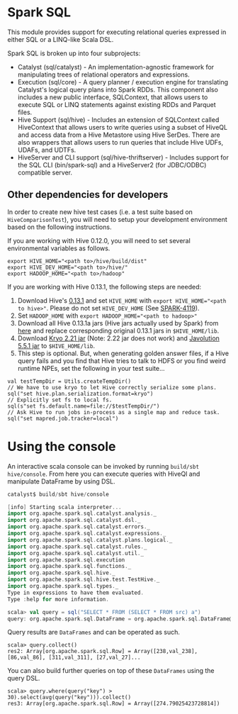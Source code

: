 Spark SQL
=========

This module provides support for executing relational queries expressed in either SQL or a LINQ-like Scala DSL.

Spark SQL is broken up into four subprojects:
 - Catalyst (sql/catalyst) - An implementation-agnostic framework for manipulating trees of relational operators and expressions.
 - Execution (sql/core) - A query planner / execution engine for translating Catalyst's logical query plans into Spark RDDs.  This component also includes a new public interface, SQLContext, that allows users to execute SQL or LINQ statements against existing RDDs and Parquet files.
 - Hive Support (sql/hive) - Includes an extension of SQLContext called HiveContext that allows users to write queries using a subset of HiveQL and access data from a Hive Metastore using Hive SerDes.  There are also wrappers that allows users to run queries that include Hive UDFs, UDAFs, and UDTFs.
 - HiveServer and CLI support (sql/hive-thriftserver) - Includes support for the SQL CLI (bin/spark-sql) and a HiveServer2 (for JDBC/ODBC) compatible server.


Other dependencies for developers
---------------------------------
In order to create new hive test cases (i.e. a test suite based on `HiveComparisonTest`),
you will need to setup your development environment based on the following instructions.

If you are working with Hive 0.12.0, you will need to set several environmental variables as follows.

```
export HIVE_HOME="<path to>/hive/build/dist"
export HIVE_DEV_HOME="<path to>/hive/"
export HADOOP_HOME="<path to>/hadoop"
```

If you are working with Hive 0.13.1, the following steps are needed:

1. Download Hive's [0.13.1](https://archive.apache.org/dist/hive/hive-0.13.1) and set `HIVE_HOME` with `export HIVE_HOME="<path to hive>"`. Please do not set `HIVE_DEV_HOME` (See [SPARK-4119](https://issues.apache.org/jira/browse/SPARK-4119)).
2. Set `HADOOP_HOME` with `export HADOOP_HOME="<path to hadoop>"`
3. Download all Hive 0.13.1a jars (Hive jars actually used by Spark) from [here](http://mvnrepository.com/artifact/org.spark-project.hive) and replace corresponding original 0.13.1 jars in `$HIVE_HOME/lib`.
4. Download [Kryo 2.21 jar](http://mvnrepository.com/artifact/com.esotericsoftware.kryo/kryo/2.21) (Note: 2.22 jar does not work) and [Javolution 5.5.1 jar](http://mvnrepository.com/artifact/javolution/javolution/5.5.1) to `$HIVE_HOME/lib`.
5. This step is optional. But, when generating golden answer files, if a Hive query fails and you find that Hive tries to talk to HDFS or you find weird runtime NPEs, set the following in your test suite...

```
val testTempDir = Utils.createTempDir()
// We have to use kryo to let Hive correctly serialize some plans.
sql("set hive.plan.serialization.format=kryo")
// Explicitly set fs to local fs.
sql(s"set fs.default.name=file://$testTempDir/")
// Ask Hive to run jobs in-process as a single map and reduce task.
sql("set mapred.job.tracker=local")
```

Using the console
=================
An interactive scala console can be invoked by running `build/sbt hive/console`.
From here you can execute queries with HiveQl and manipulate DataFrame by using DSL.

```scala
catalyst$ build/sbt hive/console

[info] Starting scala interpreter...
import org.apache.spark.sql.catalyst.analysis._
import org.apache.spark.sql.catalyst.dsl._
import org.apache.spark.sql.catalyst.errors._
import org.apache.spark.sql.catalyst.expressions._
import org.apache.spark.sql.catalyst.plans.logical._
import org.apache.spark.sql.catalyst.rules._
import org.apache.spark.sql.catalyst.util._
import org.apache.spark.sql.execution
import org.apache.spark.sql.functions._
import org.apache.spark.sql.hive._
import org.apache.spark.sql.hive.test.TestHive._
import org.apache.spark.sql.types._
Type in expressions to have them evaluated.
Type :help for more information.

scala> val query = sql("SELECT * FROM (SELECT * FROM src) a")
query: org.apache.spark.sql.DataFrame = org.apache.spark.sql.DataFrame@74448eed
```

Query results are `DataFrames` and can be operated as such.
```
scala> query.collect()
res2: Array[org.apache.spark.sql.Row] = Array([238,val_238], [86,val_86], [311,val_311], [27,val_27]...
```

You can also build further queries on top of these `DataFrames` using the query DSL.
```
scala> query.where(query("key") > 30).select(avg(query("key"))).collect()
res3: Array[org.apache.spark.sql.Row] = Array([274.79025423728814])
```
